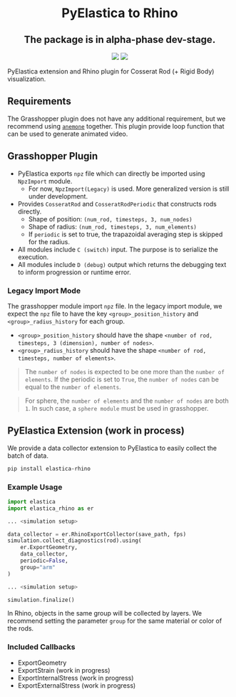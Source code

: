 <div align="center">
<h1> PyElastica to Rhino </h1>
<h2> The package is in alpha-phase dev-stage. </h2>
<img src="https://img.shields.io/badge/Python-3776AB?style=flat&logo=Python&logoColor=white"/>
<img src="https://img.shields.io/badge/Rhino-801010?style=flat&logo=rhinoceros&logoColor=white"/>
</div>

PyElastica extension and Rhino plugin for Cosserat Rod (+ Rigid Body) visualization.

## Requirements

The Grasshopper plugin does not have any additional requirement, but we recommend using [`anemone`](https://www.food4rhino.com/en/app/anemone) together. This plugin provide loop function that can be used to generate animated video.

## Grasshopper Plugin

<!--
 ![diagram](https://github.com/skim0119/PyElastica-to-Rhino/blob/assets/assets/diagram.png)
 -->

- PyElastica exports `npz` file which can directly be imported using `NpzImport` module.
    - For now, `NpzImport(Legacy)` is used. More generalized version is still under development.
- Provides `CosseratRod` and `CosseratRodPeriodic` that constructs rods directly.
    - Shape of position: `(num_rod, timesteps, 3, num_nodes)`
    - Shape of radius: `(num_rod, timesteps, 3, num_elements)`
    - If `periodic` is set to true, the trapazoidal averaging step is skipped for the radius.
- All modules include `C (switch)` input. The purpose is to serialize the execution.
- All modules include `D (debug)` output which returns the debugging text to inform progression or runtime error.

### Legacy Import Mode

The grasshopper module import `npz` file. In the legacy import module, we expect the `npz` file to have the key `<group>_position_history` and `<group>_radius_history` for each group.

- `<group>_position_history` should have the shape `<number of rod, timesteps, 3 (dimension), number of nodes>`.
- `<group>_radius_history` should have the shape `<number of rod, timesteps, number of elements>`.
>The `number of nodes` is expected to be one more than the `number of elements`. If the periodic is set to `True`, the `number of nodes` can be equal to the `number of elements`.

> For sphere, the `number of elements` and the `number of nodes` are both `1`. In such case, a `sphere module` must be used in grasshopper.

## PyElastica Extension (work in process)

We provide a data collector extension to PyElastica to easily collect the batch of data. 

```sh
pip install elastica-rhino
```

### Example Usage

```py
import elastica
import elastica_rhino as er

... <simulation setup>

data_collector = er.RhinoExportCollector(save_path, fps)
simulation.collect_diagnostics(rod).using(
    er.ExportGeometry,
    data_collector,
    periodic=False,
    group="arm"
)

... <simulation setup>

simulation.finalize()
```

In Rhino, objects in the same group will be collected by layers. We recommend setting the parameter `group` for the same material or color of the rods.


### Included Callbacks

- ExportGeometry
- ExportStrain (work in progress)
- ExportInternalStress (work in progress)
- ExportExternalStress (work in progress)